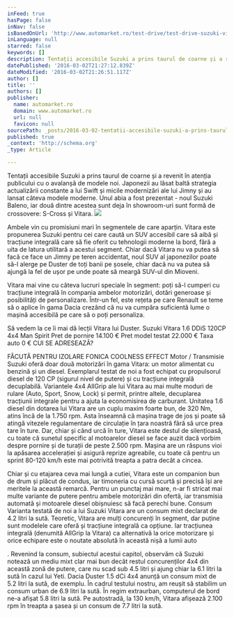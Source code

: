 ```yaml
---
inFeed: true
hasPage: false
inNav: false
isBasedOnUrl: 'http://www.automarket.ro/test-drive/test-drive-suzuki-vitara-16-diesel-4x4-65429.html'
inLanguage: null
starred: false
keywords: []
description: Tentații accesibile Suzuki a prins taurul de coarne și a revenit în atenția publicului cu o avalanșă de modele noi. Japonezii au lăsat baltă strategia actualiză
datePublished: '2016-03-02T21:27:12.839Z'
dateModified: '2016-03-02T21:26:51.117Z'
author: []
title: ''
authors: []
publisher:
  name: automarket.ro
  domain: www.automarket.ro
  url: null
  favicon: null
sourcePath: _posts/2016-03-02-tentatii-accesibile-suzuki-a-prins-taurul-de-coarne-si-a-rev.md
published: true
_context: 'http://schema.org'
_type: Article

---
```

Tentații accesibile Suzuki a prins taurul de coarne și a revenit în atenția publicului cu o avalanșă de modele noi. Japonezii au lăsat baltă strategia actualizării constante a lui Swift și micile modernizări ale lui Jimny și au lansat câteva modele moderne. Unul abia a fost prezentat - noul Suzuki Baleno, iar două dintre acestea sunt deja în showroom-uri sunt formă de crossovere: S-Cross și Vitara. ![](https://the-grid-user-content.s3-us-west-2.amazonaws.com/e863a714-12ae-4452-a114-0049382d6a4d.jpg)

Ambele vin cu promisiuni mari în segmentele de care aparțin. Vitara este propunerea Suzuki pentru cei care caută un SUV accesibil care să aibă și tracțiune integrală care să fie oferit cu tehnologii moderne la bord, fără a uita de latura utilitară a acestui segment. Chiar dacă Vitara nu va putea să facă ce face un Jimny pe teren accidentat, noul SUV al japonezilor poate să-l alerge pe Duster de toți banii pe șosele, chiar dacă nu va putea să ajungă la fel de ușor pe unde poate să meargă SUV-ul din Mioveni. 

Vitara mai vine cu câteva lucruri speciale în segment: poți să-l cumperi cu tracțiune integrală în compania ambelor motorizări, dotări generoase și posibilități de personalizare. Într-un fel, este rețeta pe care Renault se teme să o aplice în gama Dacia crezând că nu va cumpăra suficientă lume o mașină accesibilă pe care să o poți personaliza. 

Să vedem la ce îi mai dă lecții Vitara lui Duster. Suzuki Vitara 1.6 DDiS 120CP 4x4 Man Spirit Pret de pornire 14.100 € Pret model testat 22.000 € Taxa auto 0 € CUI SE ADRESEAZĂ? 

FĂCUTĂ PENTRU IZOLARE FONICA COOLNESS EFFECT Motor / Transmisie Suzuki oferă doar două motorizări în gama Vitara: un motor alimentat cu benzină și un diesel. Exemplarul testat de noi a fost echipat cu propulsorul diesel de 120 CP (sigurul nivel de putere) și cu tracțiune integrală decuplabilă. Variantele 4x4 AllGrip ale lui Vitara au mai multe moduri de rulare (Auto, Sport, Snow, Lock) și permit, printre altele, decuplarea tracțiunii integrale pentru a ajuta la economisirea de carburant. Unitatea 1.6 diesel din dotarea lui Vitara are un cuplu maxim foarte bun, de 320 Nm, atins încă de la 1.750 rpm. Asta înseamnă că mașina trage de jos și poate să atingă vitezele regulamentare de circulație în țara noastră fără să urce prea tare în ture. Dar, chiar și când urcă în ture, Vitara este destul de silențioasă, cu toate că sunetul specific al motoarelor diesel se face auzit dacă vorbim despre pornire și de turații de peste 2.500 rpm. Mașina are un răspuns vioi la apăsarea accelerației și asigură reprize agreabile, cu toate că pentru un sprint 80-120 km/h este mai potrivită treapta a patra decât a cincea.

Chiar și cu etajarea ceva mai lungă a cutiei, Vitara este un companion bun de drum și plăcut de condus, iar timoneria cu cursă scurtă și precisă își are meritele la această remarcă. Pentru un punctaj mai mare, n-ar fi stricat mai multe variante de putere pentru ambele motorizări din ofertă, iar transmisia automată și motoarele diesel obișnuiesc să facă perechi bune. Consum Varianta testată de noi a lui Suzuki Vitara are un consum mixt declarat de 4.2 litri la sută. Teoretic, Vitara are mulți concurenți în segment, dar puține sunt modelele care oferă și tracțiune integrală ca opțiune. Iar tracțiunea integrală (denumită AllGrip la Vitara) ca alternativă la orice motorizare și orice echipare este o noutate absolută în această nișă a lumii auto

. Revenind la consum, subiectul acestui capitol, observăm că Suzuki notează un mediu mixt clar mai bun decât restul concurenților 4x4 din această zonă de putere, care nu scad sub 4.5 litri și ajung chiar la 6.1 litri la sută în cazul lui Yeti. Dacia Duster 1.5 dCi 4x4 anunță un consum mixt de 5.2 litri la sută, de exemplu. În cadrul testului nostru, am reușit să stabilim un consum urban de 6.9 litri la sută. În regim extraurban, computerul de bord ne-a afișat 5.8 litri la sută. Pe autostradă, la 130 km/h, Vitara afișează 2.100 rpm în treapta a șasea și un consum de 7.7 litri la sută.